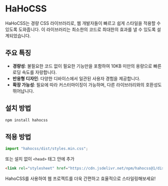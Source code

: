 # HaHoCSS

HaHoCSS는 경량 CSS 라이브러리로, 웹 개발자들이 빠르고 쉽게 스타일을 적용할 수 있도록 도와줍니다. 이 라이브러리는 최소한의 코드로 최대한의 효과를 낼 수 있도록 설계되었습니다.

## 주요 특징

- **경량성**: 불필요한 코드 없이 필요한 기능만을 포함하여 10KB 미만의 용량으로 빠른 로딩 속도를 자랑합니다.
- **반응형 디자인**: 다양한 디바이스에서 일관된 사용자 경험을 제공합니다.
- **확장 가능성**: 필요에 따라 커스터마이징이 가능하며, 다른 라이브러리와의 호환성도 뛰어납니다.

## 설치 방법

```sh
npm install hahocss
```

## 적용 방법

```js
import "hahocss/dist/styles.min.css";
```

또는 설치 없이 `<head>` 태그 안에 추가

```html
<link rel="stylesheet" href="https://cdn.jsdelivr.net/npm/hahocss@1/dist/styles.min.css">
```

HahoCSS를 사용하여 웹 프로젝트를 더욱 간편하고 효율적으로 스타일링해보세요!